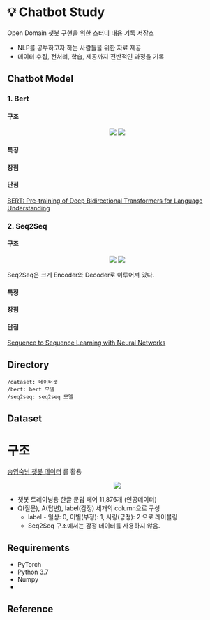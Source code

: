# 💡 Chatbot Study
Open Domain 챗봇 구현을 위한 스터디 내용 기록 저장소

- NLP를 공부하고자 하는 사람들을 위한 자료 제공
- 데이터 수집, 전처리, 학습, 제공까지 전반적인 과정을 기록

## Chatbot Model
### 1. Bert
#### 구조
<p align="center">
  <img src="https://user-images.githubusercontent.com/53163222/135712814-34333b78-24d1-42b9-8811-56931720edcc.png">
  <img src="https://user-images.githubusercontent.com/53163222/135712806-4b064e04-e560-4768-99f1-a9b52fb926b5.png">
</p>

#### 특징
#### 장점
#### 단점

[BERT: Pre-training of Deep Bidirectional Transformers for Language Understanding](https://arxiv.org/abs/1810.04805)

### 2. Seq2Seq
#### 구조
<p align="center">
  <img src="https://user-images.githubusercontent.com/53163222/135714612-e8e4bdcd-e981-4ed8-817b-be0b4fe836c0.png">
  <img src="https://user-images.githubusercontent.com/53163222/135718233-16f07bde-5494-4403-8ccb-044461ac2c43.png">
</p>

Seq2Seq은 크게 Encoder와 Decoder로 이루어져 있다.


#### 특징
#### 장점
#### 단점

[Sequence to Sequence Learning with Neural Networks](https://arxiv.org/abs/1409.3215)


## Directory
```
/dataset: 데이터셋
/bert: bert 모델
/seq2seq: seq2seq 모델
```

## Dataset
# 구조
[송영숙님 챗봇 데이터](https://github.com/songys/Chatbot_data) 를 활용<br>
<p align="center">
  <img src="https://user-images.githubusercontent.com/53163222/135715869-67949a4c-98d8-45b9-b808-9d4864058661.png">
</p>

- 챗봇 트레이닝용 한글 문답 페어 11,876개 (인공데이터)
- Q(질문), A(답변), label(감정) 세개의 column으로 구성
  - label - 일상: 0, 이별(부정): 1, 사랑(긍정): 2 으로 레이블링
  - Seq2Seq 구조에서는 감정 데이터를 사용하지 않음.
  

## Requirements
- PyTorch
- Python 3.7
- Numpy
-


## Reference
